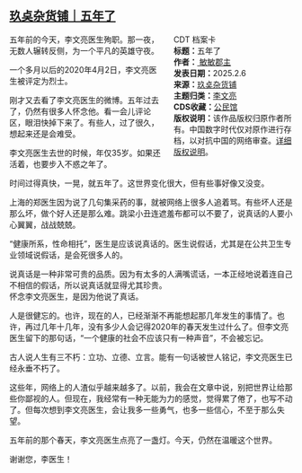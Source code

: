 <!--1738913116000-->
[玖奌杂货铺｜五年了](https://chinadigitaltimes.net/chinese/715653.html)
------

<div style="width:42%;float:right;padding-left:20px;"><div class="su-spoiler su-spoiler-style-fancy su-spoiler-icon-chevron-circle" data-scroll-offset="0" data-anchor-in-url="no"><div class="su-spoiler-title" tabindex="0" role="button"><span class="su-spoiler-icon"></span>CDT 档案卡</div><div class="su-spoiler-content su-u-clearfix su-u-trim"><strong>标题：</strong>五年了<br><strong>作者：</strong><a href="https://chinadigitaltimes.net/space/玖奌杂货铺" target="_blank"> 敏敏郡主</a><br><strong>发表日期：</strong>2025.2.6<br><strong>来源：</strong><a href="https://archive.ph/pjMC7" target="_blank">玖奌杂货铺</a><br><strong>主题归类：</strong><a href="https://chinadigitaltimes.net/space/李文亮" target="_blank">李文亮</a><br><strong>CDS收藏：</strong><a href="https://chinadigitaltimes.net/space/%E5%85%AC%E6%B0%91%E9%A6%86" target="_blank" rel="noopener">公民馆</a><br><strong>版权说明：</strong>该作品版权归原作者所有。中国数字时代仅对原作进行存档，以对抗中国的网络审查。<a href="https://chinadigitaltimes.net/chinese/copyright">详细版权说明</a>。</div></div></div><p>五年前的今天，李文亮医生殉职。那一夜，无数人辗转反侧，为一个平凡的英雄守夜。</p><p>一个多月以后的2020年4月2日，李文亮医生被评定为烈士。</p><p>刚才又去看了李文亮医生的微博。五年过去了，仍然有很多人怀念他。看一会儿评论区，眼泪快掉下来了。有些人，过了很久，想起来还是会难受。</p><p>李文亮医生去世的时候，年仅35岁。如果还活着，也要步入不惑之年了。</p><p>时间过得真快，一晃，就五年了。这世界变化很大，但有些事好像又没变。</p><p>上海的郑医生因为说了几句集采药的事，就被网络上很多人追着骂。有些坏人还是那么坏，做个好人还是那么难。跳梁小丑连遮羞布都可以不要了，说真话的人要小心翼翼，战战兢兢。</p><p>“健康所系，性命相托”，医生是应该说真话的。医生说假话，尤其是在公共卫生专业领域说假话，是会死很多人的。</p><p>说真话是一种非常可贵的品质。因为有太多的人满嘴谎话，一本正经地说着连自己不相信的假话，所以说真话就显得尤其珍贵。<br>怀念李文亮医生，是因为他说了真话。</p><p>人是很健忘的。也许，现在的人，已经渐渐不再能想起那几年发生的事情了。也许，再过几年十几年，没有多少人会记得2020年的春天发生过什么了。但李文亮医生留下的那句话，“一个健康的社会不应该只有一种声音”，不会被忘记。</p><p>古人说人生有三不朽：立功、立德、立言。能有一句话被世人铭记，李文亮医生已经永垂不朽了。</p><p>这些年，网络上的人渣似乎越来越多了。以前，我会在文章中说，别把世界让给那些你鄙视的人。但现在，我经常有一种无能为力的感觉，觉得累了倦了，也写不动了。但每次想到李文亮医生，会让我多一些勇气，也多一些信心，不至于那么失望。</p><p>五年前的那个春天，李文亮医生点亮了一盏灯。今天，仍然在温暖这个世界。</p><p>谢谢您，李医生！</p><div class="addtoany_share_save_container addtoany_content addtoany_content_bottom"><div class="a2a_kit a2a_kit_size_32 addtoany_list" data-a2a-url="https://chinadigitaltimes.net/chinese/715653.html" data-a2a-title="玖奌杂货铺｜五年了"><a class="a2a_button_facebook" href="https://www.addtoany.com/add_to/facebook?linkurl=https%3A%2F%2Fchinadigitaltimes.net%2Fchinese%2F715653.html&amp;linkname=%E7%8E%96%E5%A5%8C%E6%9D%82%E8%B4%A7%E9%93%BA%EF%BD%9C%E4%BA%94%E5%B9%B4%E4%BA%86" title="Facebook" rel="nofollow noopener" target="_blank"></a><a class="a2a_button_twitter" href="https://www.addtoany.com/add_to/twitter?linkurl=https%3A%2F%2Fchinadigitaltimes.net%2Fchinese%2F715653.html&amp;linkname=%E7%8E%96%E5%A5%8C%E6%9D%82%E8%B4%A7%E9%93%BA%EF%BD%9C%E4%BA%94%E5%B9%B4%E4%BA%86" title="Twitter" rel="nofollow noopener" target="_blank"></a><a class="a2a_button_telegram" href="https://www.addtoany.com/add_to/telegram?linkurl=https%3A%2F%2Fchinadigitaltimes.net%2Fchinese%2F715653.html&amp;linkname=%E7%8E%96%E5%A5%8C%E6%9D%82%E8%B4%A7%E9%93%BA%EF%BD%9C%E4%BA%94%E5%B9%B4%E4%BA%86" title="Telegram" rel="nofollow noopener" target="_blank"></a><a class="a2a_button_reddit" href="https://www.addtoany.com/add_to/reddit?linkurl=https%3A%2F%2Fchinadigitaltimes.net%2Fchinese%2F715653.html&amp;linkname=%E7%8E%96%E5%A5%8C%E6%9D%82%E8%B4%A7%E9%93%BA%EF%BD%9C%E4%BA%94%E5%B9%B4%E4%BA%86" title="Reddit" rel="nofollow noopener" target="_blank"></a><a class="a2a_button_whatsapp" href="https://www.addtoany.com/add_to/whatsapp?linkurl=https%3A%2F%2Fchinadigitaltimes.net%2Fchinese%2F715653.html&amp;linkname=%E7%8E%96%E5%A5%8C%E6%9D%82%E8%B4%A7%E9%93%BA%EF%BD%9C%E4%BA%94%E5%B9%B4%E4%BA%86" title="WhatsApp" rel="nofollow noopener" target="_blank"></a><a class="a2a_button_email" href="https://www.addtoany.com/add_to/email?linkurl=https%3A%2F%2Fchinadigitaltimes.net%2Fchinese%2F715653.html&amp;linkname=%E7%8E%96%E5%A5%8C%E6%9D%82%E8%B4%A7%E9%93%BA%EF%BD%9C%E4%BA%94%E5%B9%B4%E4%BA%86" title="Email" rel="nofollow noopener" target="_blank"></a><a class="a2a_button_copy_link" href="https://www.addtoany.com/add_to/copy_link?linkurl=https%3A%2F%2Fchinadigitaltimes.net%2Fchinese%2F715653.html&amp;linkname=%E7%8E%96%E5%A5%8C%E6%9D%82%E8%B4%A7%E9%93%BA%EF%BD%9C%E4%BA%94%E5%B9%B4%E4%BA%86" title="Copy Link" rel="nofollow noopener" target="_blank"></a><a class="a2a_dd addtoany_share_save addtoany_share" href="https://www.addtoany.com/share"></a></div></div>
